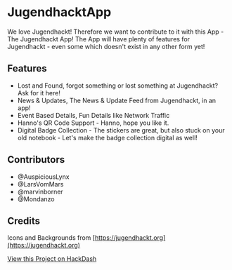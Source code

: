 # JugendhacktApp

We love Jugendhackt!
Therefore we want to contribute to it with this App - The Jugendhackt App!
The App will have plenty of features for Jugendhackt - even some which doesn't exist in any other form yet!

## Features
- Lost and Found, forgot something or lost something at Jugendhackt? Ask for it here!
- News & Updates, The News & Update Feed from Jugendhackt, in an app!
- Event Based Details, Fun Details like Network Traffic
- Hanno's QR Code Support - Hanno, hope you like it.
- Digital Badge Collection - The stickers are great, but also stuck on your old notebook - Let's make the badge collection digital as well!

## Contributors
- @AuspiciousLynx
- @LarsVomMars
- @marvinborner
- @Mondanzo

## Credits
Icons and Backgrounds from [https://jugendhackt.org](https://jugendhackt.org)

[View this Project on HackDash](https://hackdash.org/projects/5d6a4242c587e70bcdacccc6)
